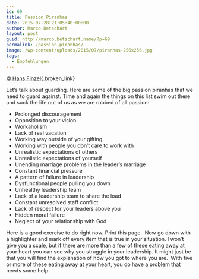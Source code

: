 ```yaml
---
id: 69
title: Passion Piranhas
date: 2015-07-28T21:05:40+00:00
author: Marco Betschart
layout: post
guid: http://marco.betschart.name/?p=69
permalink: /passion-piranhas/
image: /wp-content/uploads/2015/07/piranhas-256x256.jpg
tags:
  - Empfehlungen
---
```

[© Hans Finzel](http://www.hansfinzel.com/piranhas/){.broken_link}

Let’s talk about guarding. Here are some of the big passion piranhas that we need to guard against. Time and again the things on this list swim out there and suck the life out of us as we are robbed of all passion:

  * Prolonged discouragement
  * Opposition to your vision
  * Workaholism
  * Lack of real vacation
  * Working way outside of your gifting
  * Working with people you don’t care to work with
  * Unrealistic expectations of others
  * Unrealistic expectations of yourself
  * Unending marriage problems in the leader’s marriage
  * Constant financial pressure
  * A pattern of failure in leadership
  * Dysfunctional people pulling you down
  * Unhealthy leadership team
  * Lack of a leadership team to share the load
  * Constant unresolved staff conflict
  * Lack of respect for your leaders above you
  * Hidden moral failure
  * Neglect of your relationship with God

Here is a good exercise to do right now. Print this page.  Now go down with a highlighter and mark off every item that is true in your situation. I won’t give you a scale, but if there are more than a few of these eating away at your heart you can see why you struggle in your leadership. It might just be that you will find the explanation of how you got to where you are.  With five or more of these eating away at your heart, you do have a problem that needs some help.